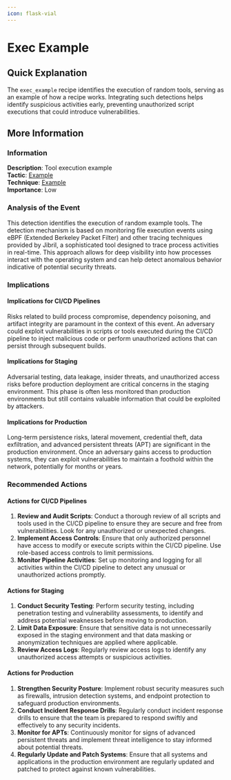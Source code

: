 ```yaml
---
icon: flask-vial
---
```


# Exec Example

## Quick Explanation

The `exec_example` recipe identifies the execution of random tools, serving as an example of how a recipe works. Integrating such detections helps identify suspicious activities early, preventing unauthorized script executions that could introduce vulnerabilities.

## More Information

### Information

**Description**: Tool execution example\
**Tactic**: [Example](https://jibril.garnet.ai/mitre/mitre/ta0000)\
**Technique**: [Example](https://jibril.garnet.ai/mitre/mitre/ta0000/t1000)\
**Importance**: Low

### Analysis of the Event

This detection identifies the execution of random example tools. The detection mechanism is based on monitoring file execution events using eBPF (Extended Berkeley Packet Filter) and other tracing techniques provided by Jibril, a sophisticated tool designed to trace process activities in real-time. This approach allows for deep visibility into how processes interact with the operating system and can help detect anomalous behavior indicative of potential security threats.

### Implications

#### Implications for CI/CD Pipelines

Risks related to build process compromise, dependency poisoning, and artifact integrity are paramount in the context of this event. An adversary could exploit vulnerabilities in scripts or tools executed during the CI/CD pipeline to inject malicious code or perform unauthorized actions that can persist through subsequent builds.

#### Implications for Staging

Adversarial testing, data leakage, insider threats, and unauthorized access risks before production deployment are critical concerns in the staging environment. This phase is often less monitored than production environments but still contains valuable information that could be exploited by attackers.

#### Implications for Production

Long-term persistence risks, lateral movement, credential theft, data exfiltration, and advanced persistent threats (APT) are significant in the production environment. Once an adversary gains access to production systems, they can exploit vulnerabilities to maintain a foothold within the network, potentially for months or years.

### Recommended Actions

#### Actions for CI/CD Pipelines

1. **Review and Audit Scripts**: Conduct a thorough review of all scripts and tools used in the CI/CD pipeline to ensure they are secure and free from vulnerabilities. Look for any unauthorized or unexpected changes.
2. **Implement Access Controls**: Ensure that only authorized personnel have access to modify or execute scripts within the CI/CD pipeline. Use role-based access controls to limit permissions.
3. **Monitor Pipeline Activities**: Set up monitoring and logging for all activities within the CI/CD pipeline to detect any unusual or unauthorized actions promptly.

#### Actions for Staging

1. **Conduct Security Testing**: Perform security testing, including penetration testing and vulnerability assessments, to identify and address potential weaknesses before moving to production.
2. **Limit Data Exposure**: Ensure that sensitive data is not unnecessarily exposed in the staging environment and that data masking or anonymization techniques are applied where applicable.
3. **Review Access Logs**: Regularly review access logs to identify any unauthorized access attempts or suspicious activities.

#### Actions for Production

1. **Strengthen Security Posture**: Implement robust security measures such as firewalls, intrusion detection systems, and endpoint protection to safeguard production environments.
2. **Conduct Incident Response Drills**: Regularly conduct incident response drills to ensure that the team is prepared to respond swiftly and effectively to any security incidents.
3. **Monitor for APTs**: Continuously monitor for signs of advanced persistent threats and implement threat intelligence to stay informed about potential threats.
4. **Regularly Update and Patch Systems**: Ensure that all systems and applications in the production environment are regularly updated and patched to protect against known vulnerabilities.
